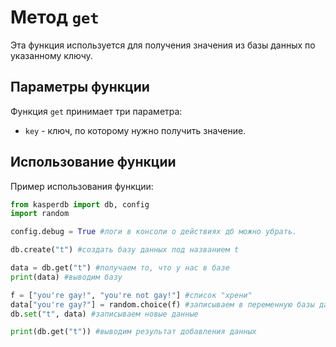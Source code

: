 # Метод `get`
Эта функция используется для получения значения из базы данных по указанному ключу.

## Параметры функции
Функция `get` принимает три параметра:

- `key` - ключ, по которому нужно получить значение.

## Использование функции
Пример использования функции:

```python
from kasperdb import db, config
import random

config.debug = True #логи в консоли о действиях дб можно убрать.

db.create("t") #создать базу данных под названием t

data = db.get("t") #получаем то, что у нас в базе
print(data) #выводим базу

f = ["you're gay!", "you're not gay!"] #список "хрени"
data["you're gay?"] = random.choice(f) #записываем в переменную базы данных хандом херню из списка
db.set("t", data) #записываем новые данные

print(db.get("t")) #выводим результат добавления данных
```